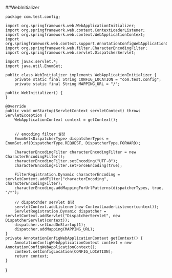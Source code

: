 ##WebInitializer

	package com.test.config;
	
	import org.springframework.web.WebApplicationInitializer;
	import org.springframework.web.context.ContextLoaderListener;
	import org.springframework.web.context.WebApplicationContext;
	import org.springframework.web.context.support.AnnotationConfigWebApplicationContext;
	import org.springframework.web.filter.CharacterEncodingFilter;
	import org.springframework.web.servlet.DispatcherServlet;
	
	import javax.servlet.*;
	import java.util.EnumSet;
	
	public class WebInitializer implements WebApplicationInitializer {
	    private static final String CONFIG_LOCATION = "com.test.config";
	    private static final String MAPPING_URL = "/";

    public WebInitializer() {
    }

    @Override
    public void onStartup(ServletContext servletContext) throws ServletException {
        WebApplicationContext context = getContext();


        // encoding filter 설정
        EnumSet<DispatcherType> dispatcherTypes = EnumSet.of(DispatcherType.REQUEST, DispatcherType.FORWARD);

        CharacterEncodingFilter characterEncodingFilter = new CharacterEncodingFilter();
        characterEncodingFilter.setEncoding("UTF-8");
        characterEncodingFilter.setForceEncoding(true);

        FilterRegistration.Dynamic characterEncoding = servletContext.addFilter("characterEncoding", characterEncodingFilter);
        characterEncoding.addMappingForUrlPatterns(dispatcherTypes, true, "/*");

        // dispatchder servlet 설정
        servletContext.addListener(new ContextLoaderListener(context));
        ServletRegistration.Dynamic dispatcher = servletContext.addServlet("DispatcherServlet", new DispatcherServlet(context));
        dispatcher.setLoadOnStartup(1);
        dispatcher.addMapping(MAPPING_URL);
    }
    private AnnotationConfigWebApplicationContext getContext() {
        AnnotationConfigWebApplicationContext context = new AnnotationConfigWebApplicationContext();
        context.setConfigLocation(CONFIG_LOCATION);
        return context;
    }


}



